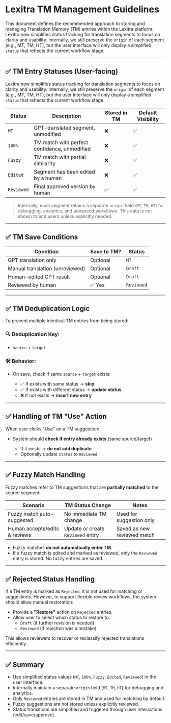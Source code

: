 # Lexitra TM Management Guidelines

This document defines the recommended approach to storing and managing Translation Memory (TM) entries within the Lexitra platform. Lexitra now simplifies status tracking for translation segments to focus on clarity and usability. Internally, we still preserve the `origin` of each segment (e.g., MT, TM, HT), but the user interface will only display a simplified `status` that reflects the current workflow stage.

---

## ✅ TM Entry Statuses (User-facing)

Lexitra now simplifies status tracking for translation segments to focus on clarity and usability. Internally, we still preserve the `origin` of each segment (e.g., MT, TM, HT), but the user interface will only display a simplified `status` that reflects the current workflow stage.

| Status      | Description                                          | Stored in TM | Default Visibility |
|-------------|------------------------------------------------------|--------------|---------------------|
| `MT`        | GPT-translated segment, unmodified                   | ❌           | ✅                  |
| `100%`      | TM match with perfect confidence, unmodified         | ❌           | ✅                  |
| `Fuzzy`     | TM match with partial similarity                     | ❌           | ✅                  |
| `Edited`    | Segment has been edited by a human                   | ❌           | ✅                  |
| `Reviewed`  | Final approved version by human                      | ✅           | ✅                  |

> Internally, each segment retains a separate `origin` field (`MT`, `TM`, `HT`) for debugging, analytics, and advanced workflows. This data is not shown to end users unless explicitly needed.

---

## ✅ TM Save Conditions

| Condition                       | Save to TM? | Status     |
| ------------------------------- | ----------- | ---------- |
| GPT translation only            | Optional    | `MT`       |
| Manual translation (unreviewed) | Optional    | `Draft`    |
| Human-edited GPT result         | Optional    | `Draft`    |
| Reviewed by human               | ✅ Yes       | `Reviewed` |

---

## ✅ TM Deduplication Logic

To prevent multiple identical TM entries from being stored:

### 🔍 Deduplication Key:

* `source` + `target`

### 🛠 Behavior:

* On save, check if same `source` + `target` exists:

  * ✅ If exists with same status → **skip**
  * ✅ If exists with different status → **update status**
  * ❌ If not exists → **insert new entry**

---

## ✅ Handling of TM "Use" Action

When user clicks "Use" on a TM suggestion:

* System should **check if entry already exists** (same source/target)

  * If it exists → **do not add duplicate**
  * Optionally update `status` to `Reviewed`

---

## ✅ Fuzzy Match Handling

Fuzzy matches refer to TM suggestions that are **partially matched** to the source segment:

| Scenario                      | TM Status Change                  | Notes                       |
| ----------------------------- | --------------------------------- | --------------------------- |
| Fuzzy match auto-suggested    | No immediate TM change            | Used for suggestion only    |
| Human accepts/edits & reviews | Update or create `Reviewed` entry | Saved as new reviewed match |

* Fuzzy matches **do not automatically enter TM**.
* If a fuzzy match is edited and marked as reviewed, only the `Reviewed` entry is stored. No fuzzy entries are saved.

---

## ✅ Rejected Status Handling

If a TM entry is marked as `Rejected`, it is not used for matching or suggestions. However, to support flexible review workflows, the system should allow manual restoration:

- Provide a **"Restore"** action on `Rejected` entries.
- Allow user to select which status to restore to:
  - `Draft` (if further revision is needed)
  - `Reviewed` (if rejection was a mistake)

This allows reviewers to recover or reclassify rejected translations efficiently.

---

## ✅ Summary

* Use simplified status values (`MT`, `100%`, `Fuzzy`, `Edited`, `Reviewed`) in the user interface.
* Internally maintain a separate `origin` field (`MT`, `TM`, `HT`) for debugging and analytics.
* Only `Reviewed` entries are stored in TM and used for matching by default.
* Fuzzy suggestions are not stored unless explicitly reviewed.
* Status transitions are simplified and triggered through user interactions (edit/save/approve).
